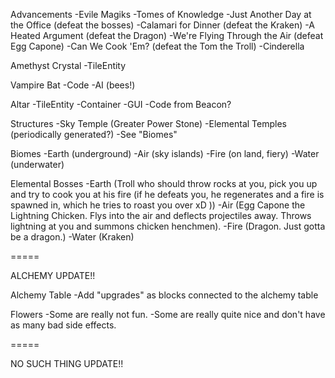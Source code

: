 Advancements
-Evile Magiks
-Tomes of Knowledge
-Just Another Day at the Office (defeat the bosses)
-Calamari for Dinner (defeat the Kraken)
-A Heated Argument (defeat the Dragon)
-We're Flying Through the Air (defeat Egg Capone)
-Can We Cook 'Em? (defeat the Tom the Troll)
-Cinderella

Amethyst Crystal
-TileEntity

Vampire Bat
-Code
-AI (bees!)

Altar
-TileEntity
-Container
-GUI
-Code from Beacon?

Structures
-Sky Temple (Greater Power Stone)
-Elemental Temples (periodically generated?)
-See "Biomes"

Biomes
-Earth (underground)
-Air (sky islands)
-Fire (on land, fiery)
-Water (underwater)

Elemental Bosses
-Earth (Troll who should throw rocks at you, pick you up and try to cook you at his fire (if he defeats you, he regenerates and a fire is spawned in, which he tries to roast you over xD ))
-Air (Egg Capone the Lightning Chicken. Flys into the air and deflects projectiles away. Throws lightning at you and summons chicken henchmen).
-Fire (Dragon. Just gotta be a dragon.)
-Water (Kraken)

=====

ALCHEMY UPDATE!!

Alchemy Table
-Add "upgrades" as blocks connected to the alchemy table

Flowers
-Some are really not fun.
-Some are really quite nice and don't have as many bad side effects.

=====

NO SUCH THING UPDATE!!

